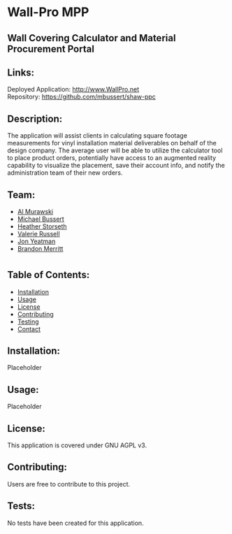# Wall-Pro MPP

## Wall Covering Calculator and Material Procurement Portal

## Links:

Deployed Application: http://www.WallPro.net  
Repository: https://github.com/mbussert/shaw-ppc

## Description:

The application will assist clients in calculating square footage measurements for vinyl installation material deliverables on behalf of the design company. The average user will be able to utilize the calculator tool to place product orders, potentially have access to an augmented reality capability to visualize the placement, save their account info, and notify the administration team of their new orders.

## Team:

- [Al Murawski](https://github.com/almurawski15)
- [Michael Bussert](https://github.com/mbussert)
- [Heather Storseth](https://github.com/hstor3)
- [Valerie Russell](https://github.com/vruss14)
- [Jon Yeatman](https://github.com/Yeatman51)
- [Brandon Merritt](https://github.com/CrispyCoder817)

#

## Table of Contents:

- [Installation](#installation)
- [Usage](#usage)
- [License](#license)
- [Contributing](#contributing)
- [Testing](#tests)
- [Contact](#contact)

## Installation:

Placeholder

## Usage:

Placeholder

## License:

This application is covered under GNU AGPL v3.

## Contributing:

Users are free to contribute to this project.

## Tests:

No tests have been created for this application.
